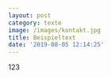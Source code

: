```yaml
---
layout: post
category: texte
image: /images/kontakt.jpg
title: Beispieltext
date: '2019-08-05 12:14:25'
---
```

123
